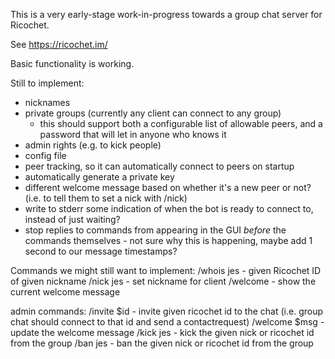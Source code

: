 This is a very early-stage work-in-progress towards a group chat server for Ricochet.

See https://ricochet.im/

Basic functionality is working.

Still to implement:
 - nicknames
 - private groups (currently any client can connect to any group)
   - this should support both a configurable list of allowable peers, and a password that will let in anyone who knows it
 - admin rights (e.g. to kick people)
 - config file
 - peer tracking, so it can automatically connect to peers on startup
 - automatically generate a private key
 - different welcome message based on whether it's a new peer or not? (i.e. to tell them to set a nick with /nick)
 - write to stderr some indication of when the bot is ready to connect to, instead of just waiting?
 - stop replies to commands from appearing in the GUI *before* the commands themselves - not sure why this is happening, maybe add 1 second to our message timestamps?

Commands we might still want to implement:
 /whois jes    - given Ricochet ID of given nickname
 /nick jes     - set nickname for client
 /welcome      - show the current welcome message

admin commands:
 /invite $id   - invite given ricochet id to the chat (i.e. group chat should connect to that id and send a contactrequest)
 /welcome $msg - update the welcome message
 /kick jes     - kick the given nick or ricochet id from the group
 /ban jes      - ban the given nick or ricochet id from the group
